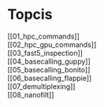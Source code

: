 # Topcis
[[01_hpc_commands]]  
[[02_hpc_gpu_commands]]  
[[03_fast5_inspection]]  
[[04_basecalling_guppy]]  
[[05_basecalling_bonito]]  
[[06_basecalling_flappie]]  
[[07_demultiplexing]]  
[[08_nanofilt]]  